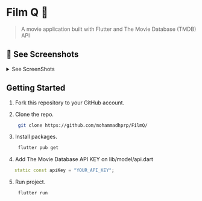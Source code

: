 # Film Q 🎥

> A movie application built with Flutter and The Movie Database (TMDB) API

## 🚀 See Screenshots

<details>
<summary>See ScreenShots</summary>
<img style="margin: 30px;" src="https://i.ibb.co/hM5ZRWJ/Screenshot1.png" alt="" width=300></img>
<img style="margin: 30px;" src="https://i.ibb.co/thL0zc6/Screenshot2.png" alt="" width=300></img>
</details>

## Getting Started
1.  Fork this repository to your GitHub account.

2. Clone the repo.
    ```sh
     git clone https://github.com/mohammadhprp/FilmQ/
    ```
3. Install packages.
    ```sh
     flutter pub get
    ```
4. Add The Movie Database API KEY on lib/model/api.dart
  ```dart
	 static const apiKey = "YOUR_API_KEY";
  ```

5. Run project.
    ```sh
     flutter run
    ```
